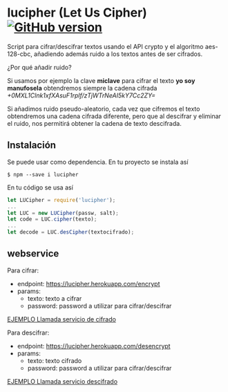 # lucipher (Let Us Cipher) [![GitHub version](https://badge.fury.io/gh/manufosela%2Flucipher.svg)](https://badge.fury.io/gh/manufosela%2Flucipher)
Script para cifrar/descifrar textos usando el API crypto y el algoritmo aes-128-cbc, añadiendo además ruido a los textos antes de ser cifrados.

¿Por qué añadir ruido?

Si usamos por ejemplo la clave **miclave** para cifrar el texto **yo soy manufosela** obtendremos siempre la cadena cifrada *+0MXL1Clnk1xfXAsuF1rplf/zTjWTrNeAI5kY7Cc2ZY=*

Si añadimos ruido pseudo-aleatorio, cada vez que cifremos el texto obtendremos una cadena cifrada diferente, pero que al descifrar y eliminar el ruido, nos permitirá obtener la cadena de texto descifrada.

## Instalación

Se puede usar como dependencia. 
En tu proyecto se instala así
```
$ npm --save i lucipher
```

En tu código se usa así
```javascript
let LUCipher = require('lucipher');
...
let LUC = new LUCipher(passw, salt);
let code = LUC.cipher(texto);
...
let decode = LUC.desCipher(textocifrado);
```
## webservice

Para cifrar:
* endpoint: https://lucipher.herokuapp.com/encrypt
* params:
  * texto: texto a cifrar
  * password: password a utilizar para cifrar/descifrar
  
[EJEMPLO Llamada servicio de cifrado](https://lucipher.herokuapp.com/encrypt?texto=yo%20soy%20manufosela&password=unarosaounclave)

Para descifrar:
* endpoint: https://lucipher.herokuapp.com/desencrypt
* params:
  * texto: texto cifrado
  * password: password a utilizar para cifrar/descifrar
  
[EJEMPLO Llamada servicio descifrado](https://lucipher.herokuapp.com/desencrypt?texto=xTB9tFJxY42HEGPFatsW704YCaER1Cq0lijyTcfj8E2adi/MoEuyQTRJrm7ovo/z&password=unarosaounclave)

